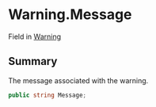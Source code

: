 # Warning.Message

Field in [Warning](/api/csharp/yarn.compiler.indentawarelexer.warning.md)

## Summary


The message associated with the warning.


```csharp
public string Message;
```

